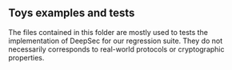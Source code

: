 ## Toys examples and tests

The files contained in this folder are mostly used to tests the implementation of DeepSec for our regression suite.
They do not necessarily corresponds to real-world protocols or cryptographic properties.
